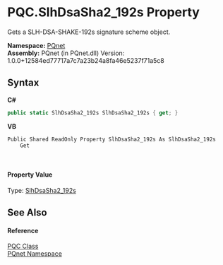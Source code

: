 # PQC.SlhDsaSha2_192s Property 
 

Gets a SLH-DSA-SHAKE-192s signature scheme object.

**Namespace:**&nbsp;<a href="fc4f881f-e121-9cf0-ed49-65bf6b5a005d.md">PQnet</a><br />**Assembly:**&nbsp;PQnet (in PQnet.dll) Version: 1.0.0+12584ed77717a7c7a23b24a8fa46e5237f71a5c8

## Syntax

**C#**<br />
``` C#
public static SlhDsaSha2_192s SlhDsaSha2_192s { get; }
```

**VB**<br />
``` VB
Public Shared ReadOnly Property SlhDsaSha2_192s As SlhDsaSha2_192s
	Get
```

<br />

#### Property Value
Type: <a href="d9a4c694-f48d-a16c-8ebf-fbb304a02c66.md">SlhDsaSha2_192s</a>

## See Also


#### Reference
<a href="80837ae2-f212-0d05-93e2-94dabbb73c7f.md">PQC Class</a><br /><a href="fc4f881f-e121-9cf0-ed49-65bf6b5a005d.md">PQnet Namespace</a><br />